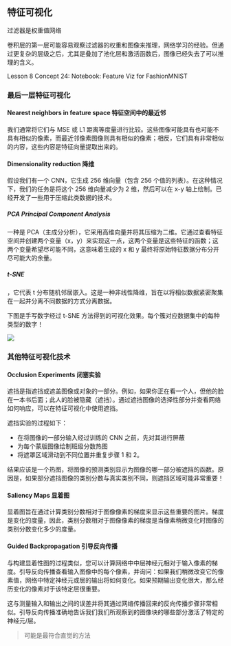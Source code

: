 
## 特征可视化

过滤器是权重值网络

卷积层的第一层可能容易观察过滤器的权重和图像来推理，网络学习的经验。但通过更复杂的层级之后，尤其是叠加了池化层和激活函数后，图像已经失去了可以推理的含义。

Lesson 8 Concept 24: Notebook: Feature Viz for FashionMNIST


### 最后一层特征可视化

#### Nearest neighbors in feature space 特征空间中的最近邻

我们通常将它们与 MSE 或 L1 距离等度量进行比较。这些图像可能具有也可能不具有相似的像素，而最近邻像素图像则具有相似的像素；相反，它们具有非常相似的内容，这些内容是特征向量提取出来的。


#### Dimensionality reduction 降维

假设我们有一个 CNN，它生成 256 维向量（包含 256 个值的列表）。在这种情况下，我们的任务是将这个 256 维向量减少为 2 维，然后可以在 x-y 轴上绘制。已经开发了一些用于压缩此类数据的技术。

##### PCA Principal Component Analysis

一种是 PCA（主成分分析），它采用高维向量并将其压缩为二维。它通过查看特征空间并创建两个变量（x，y）来实现这一点，这两个变量是这些特征的函数；这两个变量希望尽可能不同，这意味着生成的 x 和 y 最终将原始特征数据分布分开尽可能大的余量。

##### t-SNE

，它代表 t 分布随机邻居嵌入。这是一种非线性降维，旨在以将相似数据紧密聚集在一起并分离不同数据的方式分离数据。

下图是手写数字经过 t-SNE 方法得到的可视化效果。每个簇对应数据集中的每种类型的数字！

![](./i/t-sne-mnist.png)


### 其他特征可视化技术

#### Occlusion Experiments  闭塞实验

遮挡是指遮挡或遮盖图像或对象的一部分。例如，如果你正在看一个人，但他的脸在一本书后面；此人的脸被隐藏（遮挡）。通过遮挡图像的选择性部分并查看网络如何响应，可以在特征可视化中使用遮挡。


遮挡实验的过程如下：

- 在将图像的一部分输入经过训练的 CNN 之前，先对其进行屏蔽
- 为每个蒙版图像绘制班级分数热图
- 将遮罩区域滑动到不同位置并重复步骤 1 和 2。


结果应该是一个热图，将图像的预测类别显示为图像的哪一部分被遮挡的函数。原因是，如果部分遮挡图像的类别分数与真实类别不同，则遮挡区域可能非常重要！


#### Saliency Maps  显着图

显着图旨在通过计算类别分数相对于图像像素的梯度来显示这些重要的图片。梯度是变化的度量，因此，类别分数相对于图像像素的梯度是当像素稍微变化时图像的类别分数变化多少的度量。

#### Guided Backpropagation  引导反向传播



与构建显着性图的过程类似，您可以计算网络中中层神经元相对于输入像素的梯度。引导反向传播查看输入图像中的每个像素，并询问：如果我们稍微改变它的像素值，网络中特定神经元或层的输出将如何变化。如果预期输出变化很大，那么经历变化的像素对于该特定层很重要。

这与测量输入和输出之间的误差并将其通过网络传播回来的反向传播步骤非常相似。引导反向传播准确地告诉我们我们所观察到的图像块的哪些部分激活了特定的神经元/层。


> 可能是最符合直觉的方法